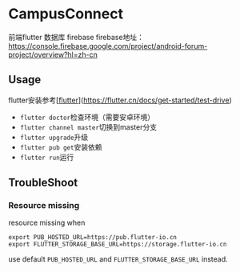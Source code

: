 # CampusConnect
前端flutter 数据库 firebase
firebase地址：https://console.firebase.google.com/project/android-forum-project/overview?hl=zh-cn

## Usage

flutter安装参考[[flutter](https://flutter.cn/docs/get-started/install)](https://flutter.cn/docs/get-started/test-drive)

- `flutter doctor`检查环境（需要安卓环境）
- `flutter channel master`切换到master分支
- `flutter upgrade`升级
- `flutter pub get`安装依赖
- `flutter run`运行

## TroubleShoot

### Resource missing

resource missing when 

```
export PUB_HOSTED_URL=https://pub.flutter-io.cn
export FLUTTER_STORAGE_BASE_URL=https://storage.flutter-io.cn
```

use default `PUB_HOSTED_URL` and `FLUTTER_STORAGE_BASE_URL` instead.